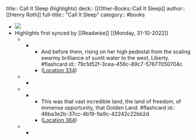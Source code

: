 title:: Call It Sleep (highlights)
deck:: [[Other-Books::Call It Sleep]]
author:: [[Henry Roth]]
full-title:: "Call It Sleep"
category:: #books

- ![](https://images-na.ssl-images-amazon.com/images/I/51593m8Q7pL._SL200_.jpg)
- Highlights first synced by [[Readwise]] [[Monday, 31-10-2022]]
	- -
		- And before them, rising on her high pedestal from the scaling swarmy brilliance of sunlit water to the west, Liberty. #flashcard
		  id:: 79c1d52f-3cea-456c-89c7-57677050704c
		- ([Location 334](https://readwise.io/to_kindle?action=open&asin=B00F8FXE8M&location=334))
	- -
	- -
		- This was that vast incredible land, the land of freedom, of immense opportunity, that Golden Land. #flashcard
		  id:: 46ba3e2b-37cc-4b19-9a9c-42242c22bb2d
		- ([Location 364](https://readwise.io/to_kindle?action=open&asin=B00F8FXE8M&location=364))
	- -